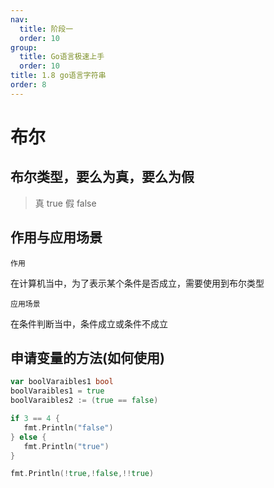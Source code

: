 ```yaml
---
nav:
  title: 阶段一
  order: 10
group:
  title: Go语言极速上手
  order: 10
title: 1.8 go语言字符串
order: 8
---
```


# 布尔

## 布尔类型，要么为真，要么为假

> 真 true
> 假 false

## 作用与应用场景

`作用`

在计算机当中，为了表示某个条件是否成立，需要使用到布尔类型

`应用场景`

在条件判断当中，条件成立或条件不成立

## 申请变量的方法(如何使用)

```go
var boolVaraibles1 bool
boolVaraibles1 = true
boolVaraibles2 := (true == false)

if 3 == 4 {
   fmt.Println("false")
} else {
   fmt.Println("true")
}

fmt.Println(!true,!false,!!true)
```